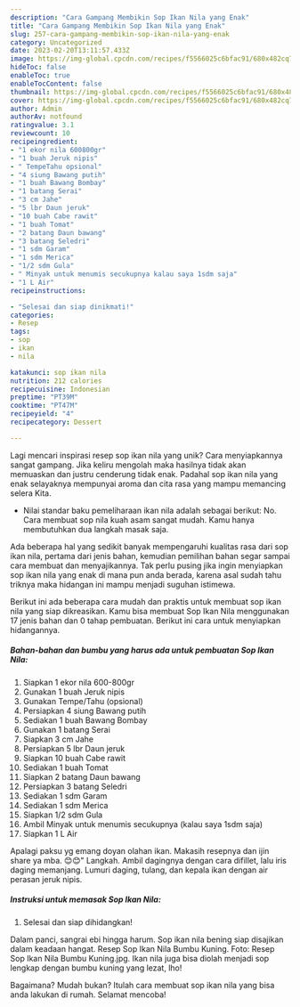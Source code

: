 ```yaml
---
description: "Cara Gampang Membikin Sop Ikan Nila yang Enak"
title: "Cara Gampang Membikin Sop Ikan Nila yang Enak"
slug: 257-cara-gampang-membikin-sop-ikan-nila-yang-enak
category: Uncategorized
date: 2023-02-20T13:11:57.433Z
image: https://img-global.cpcdn.com/recipes/f5566025c6bfac91/680x482cq70/sop-ikan-nila-foto-resep-utama.jpg
hideToc: false
enableToc: true
enableTocContent: false
thumbnail: https://img-global.cpcdn.com/recipes/f5566025c6bfac91/680x482cq70/sop-ikan-nila-foto-resep-utama.jpg
cover: https://img-global.cpcdn.com/recipes/f5566025c6bfac91/680x482cq70/sop-ikan-nila-foto-resep-utama.jpg
author: Admin
authorAv: notfound
ratingvalue: 3.1
reviewcount: 10
recipeingredient:
- "1 ekor nila 600800gr"
- "1 buah Jeruk nipis"
- " TempeTahu opsional"
- "4 siung Bawang putih"
- "1 buah Bawang Bombay"
- "1 batang Serai"
- "3 cm Jahe"
- "5 lbr Daun jeruk"
- "10 buah Cabe rawit"
- "1 buah Tomat"
- "2 batang Daun bawang"
- "3 batang Seledri"
- "1 sdm Garam"
- "1 sdm Merica"
- "1/2 sdm Gula"
- " Minyak untuk menumis secukupnya kalau saya 1sdm saja"
- "1 L Air"
recipeinstructions:

- "Selesai dan siap dinikmati!"
categories:
- Resep
tags:
- sop
- ikan
- nila

katakunci: sop ikan nila 
nutrition: 212 calories
recipecuisine: Indonesian
preptime: "PT39M"
cooktime: "PT47M"
recipeyield: "4"
recipecategory: Dessert

---
```





Lagi mencari inspirasi resep sop ikan nila yang unik? Cara menyiapkannya sangat gampang. Jika keliru mengolah maka hasilnya tidak akan memuaskan dan justru cenderung tidak enak. Padahal sop ikan nila yang enak selayaknya mempunyai aroma dan cita rasa yang mampu memancing selera Kita.





- Nilai standar baku pemeliharaan ikan nila adalah sebagai berikut: No. Cara membuat sop nila kuah asam sangat mudah. Kamu hanya membutuhkan dua langkah masak saja.

Ada beberapa hal yang sedikit banyak mempengaruhi kualitas rasa dari sop ikan nila, pertama dari jenis bahan, kemudian pemilihan bahan segar sampai cara membuat dan menyajikannya. Tak perlu pusing jika ingin menyiapkan sop ikan nila yang enak di mana pun anda berada, karena asal sudah tahu triknya maka hidangan ini mampu menjadi suguhan istimewa.






Berikut ini ada beberapa cara mudah dan praktis untuk membuat sop ikan nila yang siap dikreasikan. Kamu bisa membuat Sop Ikan Nila menggunakan 17 jenis bahan dan 0 tahap pembuatan. Berikut ini cara untuk menyiapkan hidangannya.

<!--inarticleads1-->

##### Bahan-bahan dan bumbu yang harus ada untuk pembuatan Sop Ikan Nila:

1. Siapkan 1 ekor nila 600-800gr
1. Gunakan 1 buah Jeruk nipis
1. Gunakan  Tempe/Tahu (opsional)
1. Persiapkan 4 siung Bawang putih
1. Sediakan 1 buah Bawang Bombay
1. Gunakan 1 batang Serai
1. Siapkan 3 cm Jahe
1. Persiapkan 5 lbr Daun jeruk
1. Siapkan 10 buah Cabe rawit
1. Sediakan 1 buah Tomat
1. Siapkan 2 batang Daun bawang
1. Persiapkan 3 batang Seledri
1. Sediakan 1 sdm Garam
1. Sediakan 1 sdm Merica
1. Siapkan 1/2 sdm Gula
1. Ambil  Minyak untuk menumis secukupnya (kalau saya 1sdm saja)
1. Siapkan 1 L Air


Apalagi paksu yg emang doyan olahan ikan. Makasih resepnya dan ijin share ya mba. 😊😊&#34; Langkah. Ambil dagingnya dengan cara difillet, lalu iris daging memanjang. Lumuri daging, tulang, dan kepala ikan dengan air perasan jeruk nipis. 

<!--inarticleads2-->

##### Instruksi untuk memasak Sop Ikan Nila:


1. Selesai dan siap dihidangkan!

Dalam panci, sangrai ebi hingga harum. Sop ikan nila bening siap disajikan dalam keadaan hangat. Resep Sop Ikan Nila Bumbu Kuning. Foto: Resep Sop Ikan Nila Bumbu Kuning.jpg. Ikan nila juga bisa diolah menjadi sop lengkap dengan bumbu kuning yang lezat, lho! 

Bagaimana? Mudah bukan? Itulah cara membuat sop ikan nila yang bisa anda lakukan di rumah. Selamat mencoba!
